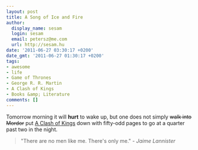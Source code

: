```yaml
---
layout: post
title: A Song of Ice and Fire
author:
  display_name: sesam
  login: sesam
  email: petersz@me.com
  url: http://sesam.hu
date: '2011-06-27 03:30:17 +0200'
date_gmt: '2011-06-27 01:30:17 +0200'
tags:
- awesome
- life
- Game of Thrones
- George R. R. Martin
- A Clash of Kings
- Books &amp; Literature
comments: []
---
```


Tomorrow morning it will **hurt** to wake up, but one does not simply ~~walk into Mordor~~ put [A Clash of Kings](http://www.goodreads.com/book/show/822995.A_Clash_of_Kings) down with fifty-odd pages to go at a quarter past two in the night.

> "There are no men like me. There's only me." _\- Jaime Lannister_
